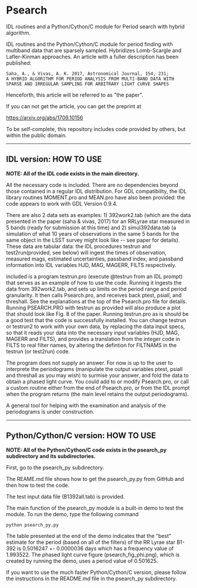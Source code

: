 # Psearch
IDL routines and a Python/Cython/C module for Period search with hybrid algorithm. 

IDL routines and the Python/Cython/C module for period finding with multiband data that are sparsely sampled.  Hybridizes Lomb-Scargle and Lafler-Kinman approaches. An article with a fuller description has been published:

    Saha, A., & Vivas, A. K. 2017, Astronomical Journal, 154, 231;
    A HYBRID ALGORITHM FOR PERIOD ANALYSIS FROM MULTI-BAND DATA WITH
    SPARSE AND IRREGULAR SAMPLING FOR ARBITRARY LIGHT CURVE SHAPES

Henceforth, this article will be referred to as "the paper".

If you can not get the article, you can get the preprint at

   https://arxiv.org/abs/1709.10156

To be self-complete, this repository includes code provided by others, but within the public domain.

---

## IDL version: HOW TO USE

**NOTE: All of the IDL code exists in the main directory.**

All the necessary code is included. There are no dependencies beyond those contained in a regular IDL distribution.
For GDL compatibility, the IDL library routines MOMENT.pro and MEAN.pro have also been provided: the code appears to work with GDL Version 0.9.4.

There are also 2 data sets as examples:  1) 392work2.tab (which are the data presented in the paper (saha & vivas, 2017) for an RRLyrae star measured in 5 bands (ready for submission at this time)  and 2) simul392data.tab (a simulation of what 10 years of observations in the same 5 bands for the same object in the LSST survey might look like -- see paper for details).  These data are tabular data: the IDL  procedures testrun and test2run(provided, see below) will ingest the times of observation, measured mags, estimated uncertainties, passband index,  and passband information into IDL variables HJD, MAG, MAGERR, FILTS respectively.

included is a program testrun.pro  (execute @testrun from an IDL prompt) that serves as an example of how to use the code. Running it  ingests the data from 392work2.tab, and sets up limits on the period range and period granularity. It then calls Psearch.pro, and receives back ptest, psiall, and threshall. See the explanations at the top of the Psearch.pro file for details. Running PSEARCH.PRO with testrun as provided will also produce a plot that should look like Fig. 8 of the paper. Running testrun.pro as is should be a good test that the code is successfully installed.  You can change testrun or testrun2 to work with your own data, by replacing the data input specs, so that  it reads your data into the necessary input variables (HJD, MAG, MAGERR and FILTS), and provides a translation from the integer code in FILTS to real filter names, by altering the defintion for FILTNAMS in the testrun (or test2run) code.

The program does not supply an answer. For now is up to the user to interprete the periodograms (manipulate the output variables ptest, psiall and threshall as you may wish) to surmise your answer, and fold the data to obtain a phased light curve. You could add to or modify Psearch.pro, or call a custom routine either from the end of Psearch.pro, or from the IDL prompt when the program returns (the main level retains the output periodograms).


A general tool for helping with the examination and analysis of the periodograms is under construction.

---

## Python/Cython/C version: HOW TO USE

**NOTE: All of the Python/Cython/C code exists in the psearch_py subdirectory and its subdirectories.**

First, go to the psearch_py subdirectory.

The REAME.md file shows how to get the psearch_py.py from GitHub and then how to test the code.

The test input data file (B1392all.tab) is provided.

The main function of the psearch_py module is a built-in demo to test the module. To run the demo, type the following command

    python psearch_py.py

The table presented at the end of the demo indicates that the "best" estimate for the period (based on all of the filters) of the RR Lyrae star B1-392 is 0.5016247 +-  0.0000036 days which has a frequency value of 1.993522.  The phased light curve figure (psearch_fig_phi.png), which is created by running the demo, uses a period value of 0.501625.

If you want to use the much faster Python/Cython/C version, please follow the instructions in the README.md file
in the psearch_py subdirectory.

